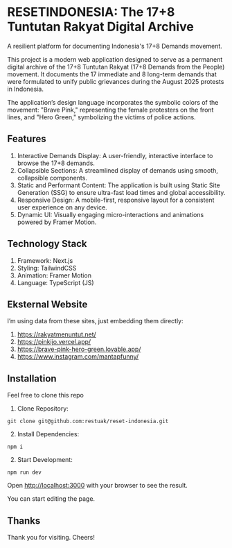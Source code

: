 # RESETINDONESIA: The 17+8 Tuntutan Rakyat Digital Archive
A resilient platform for documenting Indonesia's 17+8 Demands movement.

This project is a modern web application designed to serve as a permanent digital archive of the 17+8 Tuntutan Rakyat (17+8 Demands from the People) movement. It documents the 17 immediate and 8 long-term demands that were formulated to unify public grievances during the August 2025 protests in Indonesia.

The application’s design language incorporates the symbolic colors of the movement: "Brave Pink," representing the female protesters on the front lines, and "Hero Green," symbolizing the victims of police actions.



## Features
1. Interactive Demands Display: A user-friendly, interactive interface to browse the 17+8 demands.
2. Collapsible Sections: A streamlined display of demands using smooth, collapsible components.
3. Static and Performant Content: The application is built using Static Site Generation (SSG) to ensure ultra-fast load times and global accessibility.
4. Responsive Design: A mobile-first, responsive layout for a consistent user experience on any device.
5. Dynamic UI: Visually engaging micro-interactions and animations powered by Framer Motion.

## Technology Stack
1. Framework: Next.js
2. Styling: TailwindCSS
3. Animation: Framer Motion
4. Language: TypeScript (JS)

## Eksternal Website
I’m using data from these sites, just embedding them directly: 
1. https://rakyatmenuntut.net/
2. https://pinkijo.vercel.app/
3. https://brave-pink-hero-green.lovable.app/
4. https://www.instagram.com/mantapfunny/

## Installation

Feel free to clone this repo
1. Clone Repository:

```
git clone git@github.com:restuak/reset-indonesia.git
```
2. Install Dependencies:

```
npm i
```
2. Start Development:

```
npm run dev
```


Open [http://localhost:3000](http://localhost:3000) with your browser to see the result.

You can start editing the page.

## Thanks
Thank you for visiting. Cheers!




